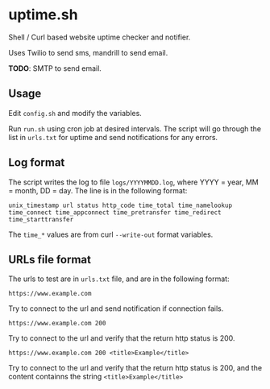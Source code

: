 # uptime.sh

Shell / Curl based website uptime checker and notifier.

Uses Twilio to send sms, mandrill to send email.

**TODO**: SMTP to send email.

## Usage

Edit `config.sh` and modify the variables.

Run `run.sh` using cron job at desired intervals. The script will go through the list in `urls.txt` for uptime and send notifications for any errors.

## Log format

The script writes the log to file `logs/YYYYMMDD.log`, where YYYY = year, MM = month, DD = day. The line is in the following format:

`unix_timestamp url status http_code time_total time_namelookup time_connect time_appconnect time_pretransfer time_redirect time_starttransfer`

The `time_*` values are from curl `--write-out` format variables. 

## URLs file format 

The urls to test are in `urls.txt` file, and are in the following format:

`https://www.example.com`

Try to connect to the url and send notification if connection fails.

`https://www.example.com 200`

Try to connect to the url and verify that the return http status is 200.

`https://www.example.com 200 <title>Example</title>`

Try to connect to the url and verify that the return http status is 200, and the content containns the string `<title>Example</title>`
